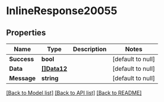 # InlineResponse20055

## Properties
Name | Type | Description | Notes
------------ | ------------- | ------------- | -------------
**Success** | **bool** |  | [default to null]
**Data** | [**[]Data12**](Data12.md) |  | [default to null]
**Message** | **string** |  | [default to null]

[[Back to Model list]](../README.md#documentation-for-models) [[Back to API list]](../README.md#documentation-for-api-endpoints) [[Back to README]](../README.md)

